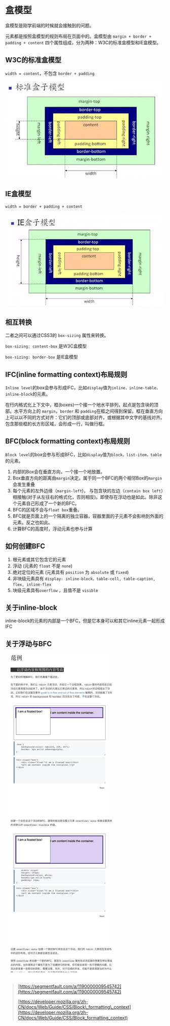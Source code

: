 # 盒模型

盒模型是刚学前端的时候就会接触到的问题。

元素都是按照盒模型的规则布局在页面中的。盒模型由 `margin + border + padding + content` 四个属性组成，分为两种：W3C的标准盒模型和IE盒模型。

## **W3C的标准盒模型**

`width = content`，不包含 `border + padding`

![](../.gitbook/assets/image%20%2888%29.png)

## **IE盒模型**

`width = border + padding + content`

![](../.gitbook/assets/image%20%2898%29.png)

## **相互转换**

二者之间可以通过CSS3的 `box-sizing` 属性来转换。

`box-sizing: content-box` 是W3C盒模型

`box-sizing: border-box` 是IE盒模型

## IFC\(inline formatting context\)布局规则

`Inline level`的box会参与形成IFC，比如`display`值为`inline，inline-table，inline-block`的元素。

在行内格式化上下文中，框\(boxes\)一个接一个地水平排列，起点是包含块的顶部。水平方向上的 `margin`，`border` 和 `padding`在框之间得到保留。框在垂直方向上可以以不同的方式对齐：它们的顶部或底部对齐，或根据其中文字的基线对齐。包含那些框的长方形区域，会形成一行，叫做行框。

## BFC\(block formatting context\)布局规则

`Block level`的box会参与形成BFC，比如`display`值为`block，list-item，table`的元素。

1. 内部的Box会在垂直方向，一个接一个地放置。
2. Box垂直方向的距离由`margin`决定。属于同一个BFC的两个相邻Box的`margin`会发生重叠
3. 每个元素的左外边缘（`margin-left`\)， 与包含块的左边（`contain box left`）相接触\(对于从左往右的格式化，否则相反\)。即使存在浮动也是如此。除非这个元素自己形成了一个新的BFC。
4. BFC的区域不会与`float box`重叠。
5. BFC就是页面上的一个隔离的独立容器，容器里面的子元素不会影响到外面的元素。反之也如此。
6. 计算BFC的高度时，浮动元素也参与计算

## 如何创建BFC

1. 根元素或其它包含它的元素
2. 浮动 \(元素的 `float` 不是 `none`\)
3. 绝对定位的元素 \(元素具有 `position` 为 `absolute` 或 `fixed`\)
4. 非块级元素具有 `display: inline-block，table-cell, table-caption, flex, inline-flex`
5. 块级元素具有`overflow` ，且值不是 `visible`

## 关于inline-block

inline-block的元素的内部是一个BFC，但是它本身可以和其它inline元素一起形成IFC

## 关于浮动与BFC

![](../.gitbook/assets/image%20%28147%29.png)

> [https://segmentfault.com/a/1190000009545742](https://segmentfault.com/a/1190000009545742)
>
> [https://developer.mozilla.org/zh-CN/docs/Web/Guide/CSS/Block\_formatting\_context](https://developer.mozilla.org/zh-CN/docs/Web/Guide/CSS/Block_formatting_context)

  


